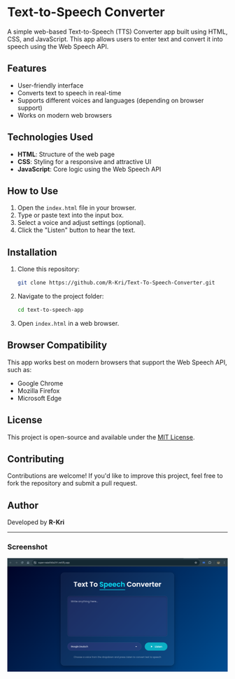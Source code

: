 # Text-to-Speech Converter

A simple web-based Text-to-Speech (TTS) Converter app built using HTML, CSS, and JavaScript. This app allows users to enter text and convert it into speech using the Web Speech API.

## Features

- User-friendly interface
- Converts text to speech in real-time
- Supports different voices and languages (depending on browser support)
- Works on modern web browsers

## Technologies Used

- **HTML**: Structure of the web page
- **CSS**: Styling for a responsive and attractive UI
- **JavaScript**: Core logic using the Web Speech API

## How to Use

1. Open the `index.html` file in your browser.
2. Type or paste text into the input box.
3. Select a voice and adjust settings (optional).
4. Click the "Listen" button to hear the text.

## Installation

1. Clone this repository:
   ```sh
   git clone https://github.com/R-Kri/Text-To-Speech-Converter.git
   ```
2. Navigate to the project folder:
   ```sh
   cd text-to-speech-app
   ```
3. Open `index.html` in a web browser.

## Browser Compatibility
This app works best on modern browsers that support the Web Speech API, such as:

- Google Chrome
- Mozilla Firefox
- Microsoft Edge

## License
This project is open-source and available under the [MIT License](LICENSE).

## Contributing
Contributions are welcome! If you'd like to improve this project, feel free to fork the repository and submit a pull request.

## Author
Developed by **R-Kri**

---
### Screenshot
![App Screenshot](screenshot.png)
